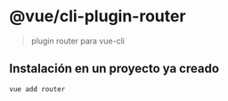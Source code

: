 # @vue/cli-plugin-router

> plugin router para vue-cli

## Instalación en un proyecto ya creado

``` sh
vue add router
```
